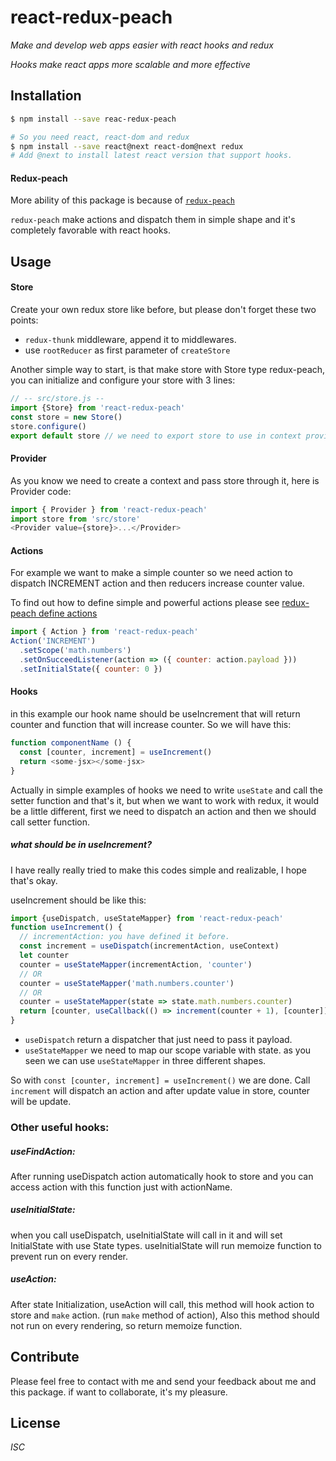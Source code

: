 # react-redux-peach

_Make and develop web apps easier with react hooks and redux_


_Hooks make react apps more scalable and more effective_
## Installation
```bash
$ npm install --save reac-redux-peach

# So you need react, react-dom and redux
$ npm install --save react@next react-dom@next redux
# Add @next to install latest react version that support hooks.
```

#### Redux-peach 
More ability of this package is because of 
[`redux-peach`](https://github.com/borvelt/redux-peach)

`redux-peach` make actions and dispatch them in simple shape and it's 
completely favorable with react hooks.


## Usage
#### Store
Create your own redux store like before, but please don't forget these two 
points: 

- `redux-thunk` middleware, append it to middlewares.
- use `rootReducer` as first parameter of `createStore`

Another simple way to start, is that make store with Store type redux-peach, 
you can initialize and configure your store with 3 lines:
```javascript
// -- src/store.js --
import {Store} from 'react-redux-peach'
const store = new Store()
store.configure()
export default store // we need to export store to use in context provider.
```
#### Provider
As you know we need to create a context and pass store through it, here is 
Provider code: 
```javascript 
import { Provider } from 'react-redux-peach'
import store from 'src/store'
<Provider value={store}>...</Provider>
```
#### Actions
For example we want to make a simple counter so we need action to dispatch 
INCREMENT action and then reducers increase counter value.

To find out how to define simple and powerful actions please see 
[redux-peach define actions](https://github.com/borvelt/redux-peach#make-action)

```javascript
import { Action } from 'react-redux-peach'
Action('INCREMENT')
  .setScope('math.numbers')
  .setOnSucceedListener(action => ({ counter: action.payload }))
  .setInitialState({ counter: 0 })
```

#### Hooks
in this example our hook name should be useIncrement that will return counter
 and function that will increase counter. So we will have this:
```javascript
function componentName () {
  const [counter, increment] = useIncrement()
  return <some-jsx></some-jsx>
}
```
Actually in simple examples of hooks we need to write `useState` and call the
 setter function and that's it, but when we want to work with redux, it would
  be a little different, first we need to dispatch an action and then we
   should call setter function.
##### what should be in useIncrement?
I have really really tried to make this codes simple and realizable, I hope 
that's okay.
 
useIncrement should be like this:
```javascript
import {useDispatch, useStateMapper} from 'react-redux-peach'
function useIncrement() {
  // incrementAction: you have defined it before.
  const increment = useDispatch(incrementAction, useContext)
  let counter
  counter = useStateMapper(incrementAction, 'counter')
  // OR
  counter = useStateMapper('math.numbers.counter')
  // OR
  counter = useStateMapper(state => state.math.numbers.counter)
  return [counter, useCallback(() => increment(counter + 1), [counter])]
}
```
- `useDispatch` return a dispatcher that just need to pass it payload.
- `useStateMapper` we need to map our scope variable with state. as you seen 
we can use `useStateMapper` in three different shapes.

So with `const [counter, increment] = useIncrement()` we are done. Call 
`increment` will dispatch an action and after update value in store, counter 
will be update.

### Other useful hooks:
##### useFindAction:
After running useDispatch action automatically hook to store and you can 
access action with this function just with actionName.
##### useInitialState:
when you call useDispatch, useInitialState will call in it and will set 
InitialState with use State types. useInitialState will run memoize function 
to prevent run on every render.
##### useAction:
After state Initialization, useAction will call, this method will hook action
 to store and `make` action. (run `make` method of action), Also this method 
 should not run on every rendering, so return memoize function.

## Contribute
Please feel free to contact with me and send your feedback about me and this 
package.
if want to collaborate, it's my pleasure.

## License
*ISC*